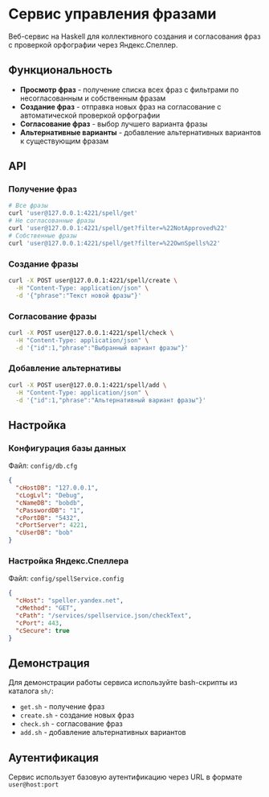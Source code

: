 # Сервис управления фразами

Веб-сервис на Haskell для коллективного создания и согласования фраз с проверкой орфографии через Яндекс.Спеллер.

## Функциональность

- **Просмотр фраз** - получение списка всех фраз с фильтрами по несогласованным и собственным фразам
- **Создание фраз** - отправка новых фраз на согласование с автоматической проверкой орфографии
- **Согласование фраз** - выбор лучшего варианта фразы
- **Альтернативные варианты** - добавление альтернативных вариантов к существующим фразам

## API

### Получение фраз
```bash
# Все фразы
curl 'user@127.0.0.1:4221/spell/get'
# Не согласованные фразы
curl 'user@127.0.0.1:4221/spell/get?filter=%22NotApproved%22'
# Собственные фразы
curl 'user@127.0.0.1:4221/spell/get?filter=%22OwnSpells%22'
```

### Создание фразы
```bash
curl -X POST user@127.0.0.1:4221/spell/create \
  -H "Content-Type: application/json" \
  -d '{"phrase":"Текст новой фразы"}'
```

### Согласование фразы
```bash
curl -X POST user@127.0.0.1:4221/spell/check \
  -H "Content-Type: application/json" \
  -d '{"id":1,"phrase":"Выбранный вариант фразы"}'
```

### Добавление альтернативы
```bash
curl -X POST user@127.0.0.1:4221/spell/add \
  -H "Content-Type: application/json" \
  -d '{"id":1,"phrase":"Альтернативный вариант фразы"}'
```

## Настройка

### Конфигурация базы данных
Файл: `config/db.cfg`
```json
{
  "cHostDB": "127.0.0.1",
  "cLogLvl": "Debug",
  "cNameDB": "bobdb",
  "cPasswordDB": "1",
  "cPortDB": "5432",
  "cPortServer": 4221,
  "cUserDB": "bob"
}
```

### Настройка Яндекс.Спеллера
Файл: `config/spellService.config`
```json
{
  "cHost": "speller.yandex.net",
  "cMethod": "GET",
  "cPath": "/services/spellservice.json/checkText",
  "cPort": 443,
  "cSecure": true
}
```

## Демонстрация
Для демонстрации работы сервиса используйте bash-скрипты из каталога `sh/`:
- `get.sh` - получение фраз
- `create.sh` - создание новых фраз
- `check.sh` - согласование фраз
- `add.sh` - добавление альтернативных вариантов

## Аутентификация
Сервис использует базовую аутентификацию через URL в формате `user@host:port`
